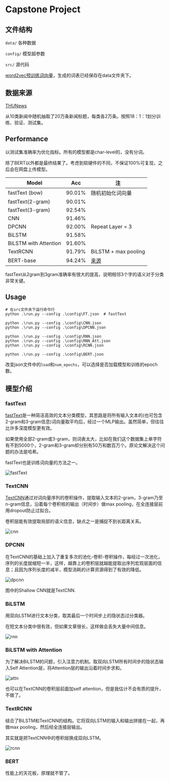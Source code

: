 # Capstone Project

## 文件结构

`data/` 各种数据

`config/` 模型超参数

`src/` 源代码

[word2vec预训练词向量](https://pan.baidu.com/s/1pUqyn7mnPcUmzxT64gGpSw)，生成的词表已经保存在data文件夹下。

## 数据来源
[THUNews](http://thuctc.thunlp.org/#%E4%B8%AD%E6%96%87%E6%96%87%E6%9C%AC%E5%88%86%E7%B1%BB%E6%95%B0%E6%8D%AE%E9%9B%86THUCNews)

从10类新闻中随机抽取了20万条新闻标题，每类各2万条。按照18：1：1划分训练、验证、测试集。


## Performance

以测试集准确率为优化指标。所有的模型都是char-level的，没有分词。

除了BERT以外都是最终结果了。考虑到软硬件的不同，不保证100%可复现，之后会在网盘上传模型。

| Model    | Acc    | 注                                                  |
| -------- | ------ | ----------------------------------------------------- |
| fastText (bow) | 90.01% | 随机初始化词向量 |
| fastText(2-gram) | 90.01% |  |
| fastText(3-gram) | 92.54% |  |
| CNN | 91.46% |  |
| DPCNN    | 92.00% | Repeat Layer = 3 |
| BiLSTM | 91.58% |                                                       |
| BiLSTM with Attention | 91.60% ||
| TextRCNN | 91.79% | BiLSTM + max pooling                                  |
| BERT-base | 94.24% | [来源](https://github.com/ymcui/Chinese-BERT-wwm) |

fastText从2gram到3gram准确率有很大的提高，说明相邻3个字的语义对于分类非常关键。

## Usage

```shell
# 在src文件夹下运行命令行
python .\run.py --config .\config\FT.json  # fastText

python .\run.py --config .\config\CNN.json
python .\run.py --config .\config\DPCNN.json  

python .\run.py --config .\config\RNN.json
python .\run.py --config .\config\RNN_Att.json
python .\run.py --config .\config\RCNN.json

python .\run.py --config .\config\BERT.json
```

改变json文件中的`load`和`num_epochs`，可以选择是否加载模型和训练的epoch数。

## 模型介绍

### fastText

[fastText](https://arxiv.org/pdf/1607.01759.pdf)是一种简洁高效的文本分类模型，其思路是将所有输入文本的(也可包含2-gram和3-gram信息)词向量取平均后，经过一个MLP输出。虽然简单，但往往比许多深度模型更有效。

如果使用全部2-gram或3-gram，则词表太大，比如在我们这个数据集上单字符有不到5000个，2-gram和3-gram却分别有50万和数百万个。原论文解决这个问题的办法是哈希。

fastText也是训练词向量的方法之一。

![fastText](./doc/fastText.png)

### TextCNN

[TextCNN](https://arxiv.org/abs/1408.5882)通过对词向量序列的卷积操作，提取输入文本的2-gram，3-gram乃至n-gram信息，沿着每个卷积核的输出（时间步）做max pooling，在全连接层前用dropout防止过拟合。

卷积层能有效提取局部的语义信息，缺点之一是捕捉不到长距离关系。

![cnn](./doc/cnn.png)

### DPCNN

在TextCNN的基础上加入了重复多次的池化-卷积-卷积操作，每经过一次池化，序列的长度就缩短一半，这样，越靠上的卷积层就越能提取出序列宏观层面的信息；且因为序列长度的减半，模型消耗的计算资源得到了有效的降低。

![dpcnn](./doc/dpcnn.png)

图中的Shallow CNN就是TextCNN.

### BiLSTM

用双向LSTM进行文本分类，取其最后一个时间步上的隐状态过分类器。

在短文本分类中很有效，但如果文章很长，这样做会丢失大量中间信息。

![rnn](./doc/rnn.png)

### BiLSTM with Attention

为了解决BiLSTM的问题，引入注意力机制。取双向LSTM所有时间步的隐状态输入Self Attention层，将Attention层的输出沿着时间步求和。

![attn](./doc/attn.png)

也可以在TextCNN的卷积层前面加self attention，但是我估计不会有质的提升，不做了。

### TextRCNN

结合了BiLSTM和TextCNN的结构。它将双向LSTM的输入和输出拼接在一起，再做max pooling，然后经全连接层输出。

其实就是把TextCNN中的卷积层换成双向LSTM。

![rcnn](./doc/rcnn.png)

### BERT

性能上的天花板，原理就不管了。

